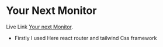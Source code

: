 # Your Next Monitor

Live Link [Your next Monitor](https://github.com/facebook/create-react-app).

* Firstly I used Here react router and tailwind Css framework